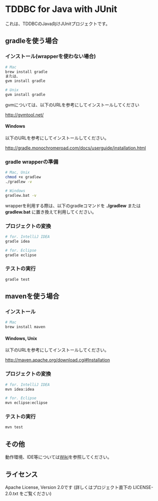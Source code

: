 TDDBC for Java with JUnit
====================================

これは、TDDBCのJava向けJUnitプロジェクトです。

## gradleを使う場合

### インストール(wrapperを使わない場合)
```bash
# Mac
brew install gradle
または、
gvm install gradle

# Unix
gvm install gradle
```
gvmについては、以下のURLを参考にしてインストールしてください

http://gvmtool.net/

#### Windows
以下のURLを参考にしてインストールしてください。

http://gradle.monochromeroad.com/docs/userguide/installation.html

### gradle wrapperの準備
```bash
# Mac, Unix
chmod +x gradlew
./gradlew -v

# Windows
gradlew.bat -v
```

wrapperを利用する際は、以下のgradleコマンドを **./gradlew** または **gradlew.bat** に置き換えて利用してください。

### プロジェクトの変換
```bash
# for. IntelliJ IDEA
gradle idea

# for. Eclipse
gradle eclipse
```

### テストの実行
```bash
gradle test
```


## mavenを使う場合
### インストール
```bash
# Mac
brew install maven
```
#### Windows, Unix
以下のURLを参考にしてインストールしてください。

http://maven.apache.org/download.cgi#Installation

### プロジェクトの変換
```bash
# for. IntelliJ IDEA
mvn idea:idea

# for. Eclipse
mvn eclipse:eclipse
```

### テストの実行
```bash
mvn test
```

## その他

動作環境、IDE等については[Wiki](https://github.com/tddbc/java_junit/wiki)を参照してください。

## ライセンス
Apache License, Version 2.0です (詳しくはプロジェクト直下の LICENSE-2.0.txt をご覧ください)
